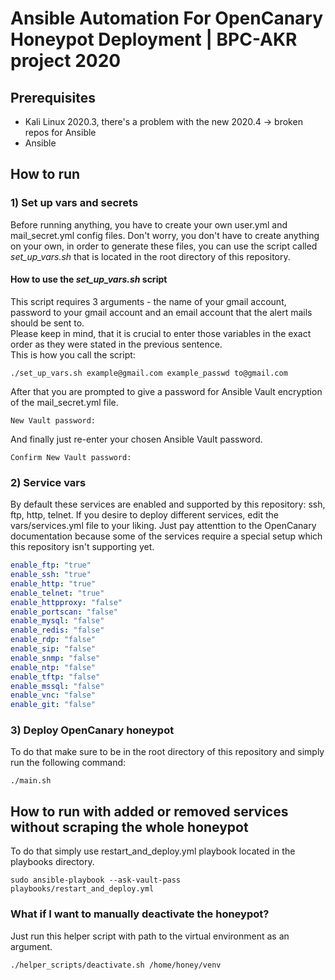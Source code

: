 # Ansible Automation For OpenCanary Honeypot Deployment | BPC-AKR project 2020

## Prerequisites
* Kali Linux 2020.3, there's a problem with the new 2020.4 -> broken repos for Ansible
* Ansible

## How to run
### 1) Set up vars and secrets
Before running anything, you have to create your own user.yml and mail_secret.yml config files. Don't worry, you don't have to create anything on your own, in order to generate these files, you can use the script called *set_up_vars.sh* that is located in the root directory of this repository. </br>
#### How to use the *set_up_vars.sh* script
This script requires 3 arguments - the name of your gmail account, password to your gmail account and an email account that the alert mails should be sent to. </br>
Please keep in mind, that it is crucial to enter those variables in the exact order as they were stated in the previous sentence. </br>
This is how you call the script: </br>
```shell
./set_up_vars.sh example@gmail.com example_passwd to@gmail.com
```
After that you are prompted to give a password for Ansible Vault encryption of the mail_secret.yml file. </br>
```shell
New Vault password: 
```
And finally just re-enter your chosen Ansible Vault password. </br>
```shell
Confirm New Vault password: 
```
### 2) Service vars
By default these services are enabled and supported by this repository: ssh, ftp, http, telnet. If you desire to deploy different services, edit the vars/services.yml file to your liking. Just pay attenttion to the OpenCanary documentation because some of the services require a special setup which this repository isn't supporting yet. </br>
```yaml
enable_ftp: "true"
enable_ssh: "true"
enable_http: "true"
enable_telnet: "true"
enable_httpproxy: "false"
enable_portscan: "false"
enable_mysql: "false"
enable_redis: "false"
enable_rdp: "false"
enable_sip: "false"
enable_snmp: "false"
enable_ntp: "false"
enable_tftp: "false"
enable_mssql: "false"
enable_vnc: "false"
enable_git: "false"
```
### 3) Deploy OpenCanary honeypot
To do that make sure to be in the root directory of this repository and simply run the following command: </br>
```shell
./main.sh
```
## How to run with added or removed services without scraping the whole honeypot
To do that simply use restart_and_deploy.yml playbook located in the playbooks directory. </br>
```shell
sudo ansible-playbook --ask-vault-pass playbooks/restart_and_deploy.yml
```
### What if I want to manually deactivate the honeypot?
Just run this helper script with path to the virtual environment as an argument. </br>
```shell
./helper_scripts/deactivate.sh /home/honey/venv
```
